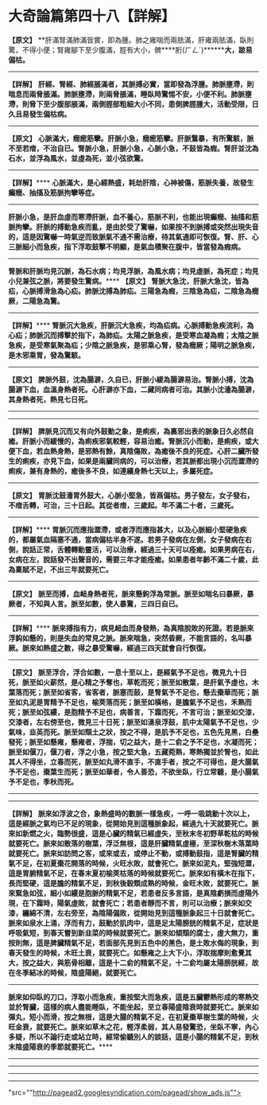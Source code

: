 # 大奇論篇第四十八【詳解】

**【原文】**
**肝滿腎滿肺滿皆實，即為腫。肺之雍喘而兩胠滿，肝雍兩胠滿，臥則驚，不得小便；腎雍腳下至少腹滿，脛有大小，髀****胻(ㄏㄥˊ)********大，跛易偏枯。**
****
**【詳解】**
**肝經、腎經、肺經脹滿者，其脈搏必實，當即發為浮腫。肺脈壅滯，則喘息而兩脅脹滿。肺脈壅滯，則兩脅脹滿，睡臥時驚惕不安，小便不利。肺脈壅滯，則脅下至少腹部脹滿，兩側脛部粗細大小不同，患側脾脛腫大，活動受限，日久且易發生偏枯病。**
****
**【原文】**
**心脈滿大，癇瘛筋攣。肝脈小急，癇瘛筋攣。肝脈鶩暴，有所驚駭，脈不至若瘖，不治自已。腎脈小急，肝脈小急，心脈小急，不鼓皆為瘕。腎肝並沈為石水，並浮為風水，並虛為死，並小弦欲驚。**
****
**【詳解】******
**心脈滿大，是心經熱盛，耗劫肝陰，心神被傷，筋脈失養，故發生癲癇、抽搐及筋脈拘攣等症。**
****
**肝脈小急，是肝血虛而寒滯肝脈，血不養心，筋脈不利，也能出現癲癇、抽搐和筋脈拘攣。肝脈的搏動急疾而亂，是由於受了驚嚇，如果按不到脈搏或突然出現失音的，這是因驚嚇一時氣逆而致脈氣不通不需治療，待其氣通即可恢復。腎、肝、心三脈細小而急疾，指下浮取鼓擊不明顯，是氣血積聚在腹中，皆當發為瘕病。**
****
**腎脈和肝脈均見沉脈，為石水病；均見浮脈，為風水病；均見虛脈，為死症；均見小兒兼弦之脈，將要發生驚病。******
**【原文】**
**腎脈大急沈，肝脈大急沈，皆為疝，心脈搏滑急為心疝。肺脈沈搏為肺疝。三陽急為瘕，三陰急為疝，二陰急為癇厥，二陽急為驚。**
****
**【詳解】******
**腎脈沉大急疾，肝脈沉大急疾，均為疝病。心脈搏動急疾流利，為心疝；肺脈沉而搏擊於指下，為肺疝。太陽之脈急疾，是受寒血凝為瘕；太陰之脈急疾，是受寒氣聚為疝；少陰之脈急疾，是邪乘心腎，發為癇厥；陽明之脈急疾，是木邪乘胃，發為驚駭。**
****
**【原文】**
**脾脈外鼓，沈為腸澼，久自已，肝脈小緩為腸澼易治。腎脈小搏，沈為腸澼下血，血溫身熱者死。心肝澼亦下血，二藏同病者可治。其脈小沈濇為腸澼，其身熱者死，熱見七日死。**
****
****
**【詳解】**
**脾脈見沉而又有向外鼓動之象，是痢疾，為裏邪出表的脈象日久必然自癒。肝脈小而緩慢的，為痢疾邪氣較輕，容易治癒。腎脈沉小而動，是痢疾，或大便下血，若血熱身熱，是邪熱有餘，真陰傷敗，為癒後不良的死症。心肝二臟所發生的痢疾，亦見下血，如果是兩臟同病的，可以治療，若其脈都出現小沉而澀滯的痢疾，兼有身熱的，癒後多不良，如連續身熱七天以上，多屬死症。**
****
**【原文】**
**胃脈沈鼓濇胃外鼓大，心脈小堅急，皆鬲偏枯。男子發左，女子發右，不瘖舌轉，可治，三十日起。其從者瘖，三歲起。年不滿二十者，三歲死。**
****
**【詳解】******
**胃脈沉而應指澀滯，或者浮而應指甚大，以及心脈細小堅硬急疾的，都屬氣血隔塞不通，當病偏枯半身不遂。若男子發病在左側，女子發病在右側，說話正常，舌體轉動靈活，可以治療，經過三十天可以痊癒。如果男病在右，女病在左，說話發不出聲音的，需要三年才能痊癒。如果患者年齡不滿二十歲，此為稟賦不足，不出三年就要死亡。**
****
**【原文】**
**脈至而搏，血衄身熱者死，脈來懸鉤浮為常脈。脈至如喘名曰暴厥，暴厥者，不知與人言。脈至如數，使人暴驚，三四日自已。**
****
**【詳解】******
**脈來搏指有力，病見衄血而身發熱，為真陰脫敗的死證。若是脈來浮鈎如懸的，則是失血的常見之脈。脈來喘急，突然昏厥，不能言語的，名叫暴厥。脈來如熱盛之數，得之暴受驚嚇，經過三四天就會自行恢復。**
****
**【原文】**
**脈至浮合，浮合如數，一息十至以上，是經氣予不足也，微見九十日死，脈至如火薪然，是心精之予奪也，草乾而死；脈至如散葉，是肝氣予虛也，木葉落而死；脈至如省客，省客者，脈塞而鼓，是腎氣予不足也，懸去棗華而死；脈至如丸泥是胃精予不足也，榆莢落而死；脈至如橫格，是膽氣予不足也，禾熟而死；脈至如弦縷，是胞精予不足也，病善言，下霜而死，不言可治；脈至如交漆，交漆者，左右傍至也，微見三十日死；脈至如湧泉浮鼓，肌中太陽氣予不足也，少氣味，韭英而死。脈至如頹土之狀，按之不得，是肌予不足也，五色先見黑，白壘發死；脈至如懸雍，懸雍者，浮揣，切之益大，是十二俞之予不足也，水凝而死；脈至如偃刀，偃刀者，浮之小急，按之堅大急，五藏菀熟，寒熱獨並於腎也，如此其人不得坐，立春而死，脈至如丸滑不直手，不直手者，按之不可得也，是大腸氣予不足也，棗葉生而死；脈至如華者，令人善恐，不欲坐臥，行立常聽，是小腸氣予不足也，季秋而死。**
****
****
**【詳解】**
**脈來如浮波之合，象熱盛時的數脈一樣急疾，一呼一吸跳動十次以上，這是經脈之氣均已不足的現象，從開始見到這種脈象起，經過九十天就要死亡。脈來如新燃之火，臨勢很盛，這是心臟的精氣已經虛失，至秋末冬初野草乾枯的時候就要死亡。脈來如散落的樹葉，浮泛無根，這是肝臟精氣虛極，至深秋樹木落葉時就要死亡。脈來如訪問之客，或來或去，或停止不動，或搏動鼓指，這是腎臟的精氣不足，在初夏棗花開落的時候，火旺水敗，就會死亡。脈來如泥丸，堅強短澀，這是胃腑精氣不足，在春末夏初榆莢枯落的時候就要死亡。脈來如有橫木在指下，長而堅硬，這是膽的精氣不足，到秋後穀類成熟的時候，金旺木敗，就要死亡。脈來緊急如弦，細小如縷是胞脈的精氣不足，若患者反多言語，是真陰虧損而虛陽外現，在下霜時，陽氣虛敗，就會死亡；若患者靜而不言，則可以治療；脈來如交漆，纏綿不清，左右旁至，為陰陽偏敗，從開始見到這種脈象起三十日就會死亡。脈來如泉水上涌，浮而有力，鼓動於肌肉中，這是足太陽膀胱的精氣不足，症狀是呼吸氣短，到春天嘗到新韭菜的時候就要死亡。脈來如傾頹的腐士，虛大無力，重按則無，這是脾臟精氣不足，若面部先見到五色中的黑色，是土敗水侮的現象，到春天發生的時候，木旺土衰，就要死亡。如懸雍之上大下小，浮取揣摩則愈覺其大，按之益大，與筋骨相離，這是十二俞的精氣不足，十二俞均屬太陽膀胱經，故在冬季結冰的時候，陰盛陽絕，就要死亡。**
****
**脈來如仰臥的刀口，浮取小而急疾，重按堅大而急疾，這是五臟鬱熱形成的寒熱交並於腎臟，這樣的病人盡能睡臥，不能坐起，至立春陽盛陰衰時就要死亡。脈來如彈丸，短小而滑，按之無根，這是大腸的精氣不足，在初夏棗草樹生葉的時候，火旺金衰，就要死亡。脈來如草木之花，輕浮柔弱，其人易發驚恐，坐臥不寧，內心多疑，所以不論行走或站立時，經常偷聽別人的談話，這是小腸的精氣不足，到秋末陰盛陽衰的季節就要死亡。******
****
****
****
****


"src=""http://pagead2.googlesyndication.com/pagead/show_ads.js"">